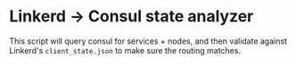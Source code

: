 # Linkerd -> Consul state analyzer
This script will query consul for services + nodes, and then validate against Linkerd's `client_state.json` to make sure the routing matches.
